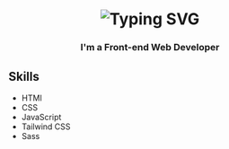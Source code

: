 <h1 align="center">
<img src="https://readme-typing-svg.herokuapp.com?font=Fira+Code&pause=1000&color=1B67F7&center=true&random=false&width=435&lines=Hi+there+%F0%9F%91%8B;My+Name+is+Talaat;Welcome+to+My+Profile!;Over+1+year+of+Programming;Always+learning+new+things" alt="Typing SVG" /></h1>

<h3 align="center">I'm a Front-end Web Developer</h3>

## Skills

- HTMl
- CSS
- JavaScript
- Tailwind CSS
- Sass
